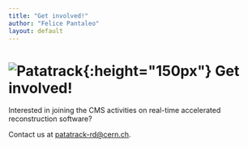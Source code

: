 ```yaml
---
title: "Get involved!"
author: "Felice Pantaleo"
layout: default
---
```




# ![Patatrack]({{site.baseurl}}/images/patatrack.png){:height="150px"}   Get involved!




Interested in joining the CMS activities on real-time accelerated reconstruction software?

Contact us at [patatrack-rd@cern.ch](mailto:patatrack-rd@cern.ch).
